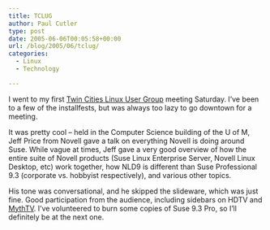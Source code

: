 ```yaml
---
title: TCLUG
author: Paul Cutler
type: post
date: 2005-06-06T00:05:58+00:00
url: /blog/2005/06/tclug/
categories:
  - Linux
  - Technology

---
```

I went to my first [Twin Cities Linux User Group][1] meeting Saturday. I&#8217;ve been to a few of the installfests, but was always too lazy to go downtown for a meeting.

It was pretty cool &#8211; held in the Computer Science building of the U of M, Jeff Price from Novell gave a talk on everything Novell is doing around Suse. While vague at times, Jeff gave a very good overview of how the entire suite of Novell products (Suse Linux Enterprise Server, Novell Linux Desktop, etc) work together, how NLD9 is different than Suse Professional 9.3 (corporate vs. hobbyist respectively), and various other topics.

His tone was conversational, and he skipped the slideware, which was just fine. Good participation from the audience, including sidebars on HDTV and [MythTV][2]. I&#8217;ve volunteered to burn some copies of Suse 9.3 Pro, so I&#8217;ll definitely be at the next one.

 [1]: http://www.tclug.org
 [2]: http://www.mythtv.org